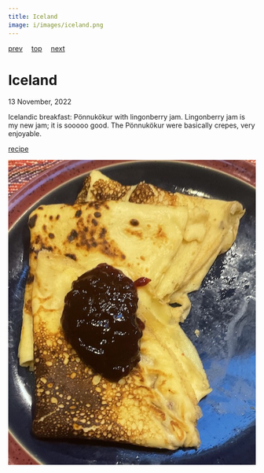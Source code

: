 ```yaml
---
title: Iceland
image: i/images/iceland.png
---
```

[prev](../h/hungary.md)&emsp;
[top](../index.md)&emsp;
[next](india.md)
# Iceland
13 November, 2022


Icelandic breakfast: Po&#776;nnuko&#776;kur with lingonberry
jam. Lingonberry jam is my new jam; it is sooooo good. The
Po&#776;nnuko&#776;kur were basically crepes, very enjoyable.

[recipe](https://adamantkitchen.com/icelandic-pancakes-ponnukokur/)

![breakfast](images/iceland.jpeg)
